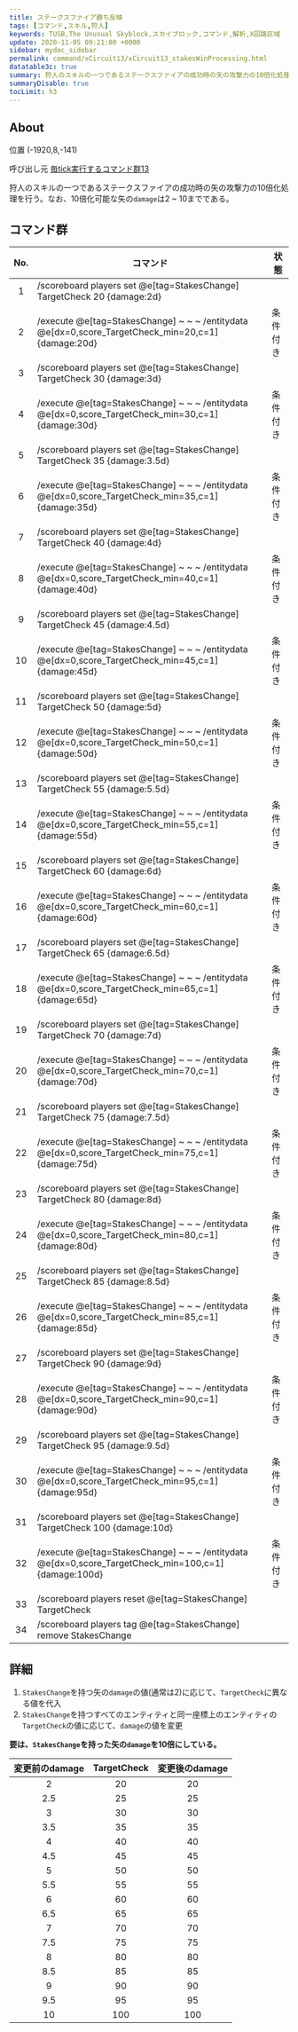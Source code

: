 ```yaml
---
title: ステークスファイア勝ち反映
tags: [コマンド,スキル,狩人]
keywords: TUSB,The Unusual Skyblock,スカイブロック,コマンド,解析,X回路区域
update: 2020-11-05 09:21:00 +0000
sidebar: mydoc_sidebar
permalink: command/xCircuit13/xCircuit13_stakesWinProcessing.html
datatable3c: true
summary: 狩人のスキルの一つであるステークスファイアの成功時の矢の攻撃力の10倍化処理を行う。なお、10倍化可能な矢のdamageは2 ~ 10までである。
summaryDisable: true
tocLimit: h3
---
```


## About

<span class="tagYellow">位置</span> (-1920,8,-141)

<span class="tagBlack">呼び出し元</span> [毎tick実行するコマンド群13]({{site.baseurl}}/command/xCircuit13/xCircuit13_command.html)

狩人のスキルの一つであるステークスファイアの成功時の矢の攻撃力の10倍化処理を行う。なお、10倍化可能な矢の`damage`は2 ~ 10までである。

## コマンド群

<div class="datatable3c-begin"></div>

|No.|コマンド|状態|
|:-:|-|-|
|1|/scoreboard players set @e[tag=StakesChange] TargetCheck 20 {damage:2d}|
|2|/execute @e[tag=StakesChange] ~ ~ ~ /entitydata @e[dx=0,score_TargetCheck_min=20,c=1] {damage:20d}|条件付き|
|3|/scoreboard players set @e[tag=StakesChange] TargetCheck 30 {damage:3d}|
|4|/execute @e[tag=StakesChange] ~ ~ ~ /entitydata @e[dx=0,score_TargetCheck_min=30,c=1] {damage:30d}|条件付き|
|5|/scoreboard players set @e[tag=StakesChange] TargetCheck 35 {damage:3.5d}|
|6|/execute @e[tag=StakesChange] ~ ~ ~ /entitydata @e[dx=0,score_TargetCheck_min=35,c=1] {damage:35d}|条件付き|
|7|/scoreboard players set @e[tag=StakesChange] TargetCheck 40 {damage:4d}|
|8|/execute @e[tag=StakesChange] ~ ~ ~ /entitydata @e[dx=0,score_TargetCheck_min=40,c=1] {damage:40d}|条件付き|
|9|/scoreboard players set @e[tag=StakesChange] TargetCheck 45 {damage:4.5d}|
|10|/execute @e[tag=StakesChange] ~ ~ ~ /entitydata @e[dx=0,score_TargetCheck_min=45,c=1] {damage:45d}|条件付き|
|11|/scoreboard players set @e[tag=StakesChange] TargetCheck 50 {damage:5d}|
|12|/execute @e[tag=StakesChange] ~ ~ ~ /entitydata @e[dx=0,score_TargetCheck_min=50,c=1] {damage:50d}|条件付き|
|13|/scoreboard players set @e[tag=StakesChange] TargetCheck 55 {damage:5.5d}|
|14|/execute @e[tag=StakesChange] ~ ~ ~ /entitydata @e[dx=0,score_TargetCheck_min=55,c=1] {damage:55d}|条件付き|
|15|/scoreboard players set @e[tag=StakesChange] TargetCheck 60 {damage:6d}|
|16|/execute @e[tag=StakesChange] ~ ~ ~ /entitydata @e[dx=0,score_TargetCheck_min=60,c=1] {damage:60d}|条件付き|
|17|/scoreboard players set @e[tag=StakesChange] TargetCheck 65 {damage:6.5d}|
|18|/execute @e[tag=StakesChange] ~ ~ ~ /entitydata @e[dx=0,score_TargetCheck_min=65,c=1] {damage:65d}|条件付き|
|19|/scoreboard players set @e[tag=StakesChange] TargetCheck 70 {damage:7d}|
|20|/execute @e[tag=StakesChange] ~ ~ ~ /entitydata @e[dx=0,score_TargetCheck_min=70,c=1] {damage:70d}|条件付き|
|21|/scoreboard players set @e[tag=StakesChange] TargetCheck 75 {damage:7.5d}|
|22|/execute @e[tag=StakesChange] ~ ~ ~ /entitydata @e[dx=0,score_TargetCheck_min=75,c=1] {damage:75d}|条件付き|
|23|/scoreboard players set @e[tag=StakesChange] TargetCheck 80 {damage:8d}|
|24|/execute @e[tag=StakesChange] ~ ~ ~ /entitydata @e[dx=0,score_TargetCheck_min=80,c=1] {damage:80d}|条件付き|
|25|/scoreboard players set @e[tag=StakesChange] TargetCheck 85 {damage:8.5d}|
|26|/execute @e[tag=StakesChange] ~ ~ ~ /entitydata @e[dx=0,score_TargetCheck_min=85,c=1] {damage:85d}|条件付き|
|27|/scoreboard players set @e[tag=StakesChange] TargetCheck 90 {damage:9d}|
|28|/execute @e[tag=StakesChange] ~ ~ ~ /entitydata @e[dx=0,score_TargetCheck_min=90,c=1] {damage:90d}|条件付き|
|29|/scoreboard players set @e[tag=StakesChange] TargetCheck 95 {damage:9.5d}|
|30|/execute @e[tag=StakesChange] ~ ~ ~ /entitydata @e[dx=0,score_TargetCheck_min=95,c=1] {damage:95d}|条件付き|
|31|/scoreboard players set @e[tag=StakesChange] TargetCheck 100 {damage:10d}|
|32|/execute @e[tag=StakesChange] ~ ~ ~ /entitydata @e[dx=0,score_TargetCheck_min=100,c=1] {damage:100d}|条件付き|
|33|/scoreboard players reset @e[tag=StakesChange] TargetCheck|
|34|/scoreboard players tag @e[tag=StakesChange] remove StakesChange|

<div class="datatable3c-end"></div>

## 詳細

1. `StakesChange`を持つ矢の`damage`の値(通常は2)に応じて、`TargetCheck`に異なる値を代入
2. `StakesChange`を持つすべてのエンティティと同一座標上のエンティティの`TargetCheck`の値に応じて、`damage`の値を変更

**要は、`StakesChange`を持った矢の`damage`を10倍にしている。**

|変更前のdamage|TargetCheck|変更後のdamage|
|:-:|:-:|:-:|
|2|20|20|
|2.5|25|25|
|3|30|30|
|3.5|35|35|
|4|40|40|
|4.5|45|45|
|5|50|50|
|5.5|55|55|
|6|60|60|
|6.5|65|65|
|7|70|70|
|7.5|75|75|
|8|80|80|
|8.5|85|85|
|9|90|90|
|9.5|95|95|
|10|100|100|
